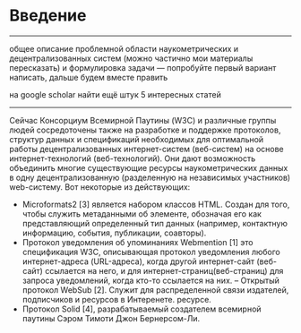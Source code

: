 # Введение 
___
общее описание проблемной области наукометрических и децентрализованных систем (можно частично мои материалы пересказать) и формулировка задачи — попробуйте первый вариант написать, дальше будем вместе править

на google scholar найти ещё штук 5 интересных статей
___
Сейчас Консорциум Всемирной Паутины (W3C) и различные группы людей сосредоточены также на разработке и поддержке протоколов, структур данных и спецификаций необходимых для оптимальной работы децентрализованных интернет-систем (веб-систем) на основе интернет-технологий (веб-технологий). Они дают возможность объединить многие существующие ресурсы наукометрических данных в одну децентрализованную (разделенную на независимых участников) web-систему. Вот некоторые из действующих:
- Microformats2 [3] является набором классов HTML. Создан для того, чтобы служить метаданными об элементе, обозначая его как представляющий определенный тип данных (например, контактную информацию, события, публикации, соавторы). 
- Протокол уведомления об упоминаниях Webmention [1] это спецификация W3C, описывающая протокол уведомления любого интернет-адреса (URL-адреса), когда другой интернет-сайт (веб-сайт) ссылается на него, и для интернет-страниц(веб-страниц) для запроса уведомлений, когда кто-то ссылается на них.
– Открытый протокол WebSub [2]. Служит для распределенной связи издателей, подписчиков и ресурсов в Интеренете.
ресурсе.
- Протокол Solid [4], разрабатываемый создателем всемирной паутины Сэром Тимоти Джон Бернерсом-Ли.